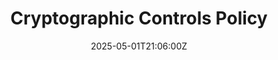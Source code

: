 ---
title: Cryptographic Controls Policy
linkTitle: Cryptographic Controls Policy
date: '2025-05-01T21:06:00Z'
weight: 1
description: Establishes requirements for cryptographic controls to protect information
  assets, including approved encryption standards, key management practices, data
  protection requirements, and roles for compliance and monitoring.
draft: false
ref: cryptographic-controls-policy
---